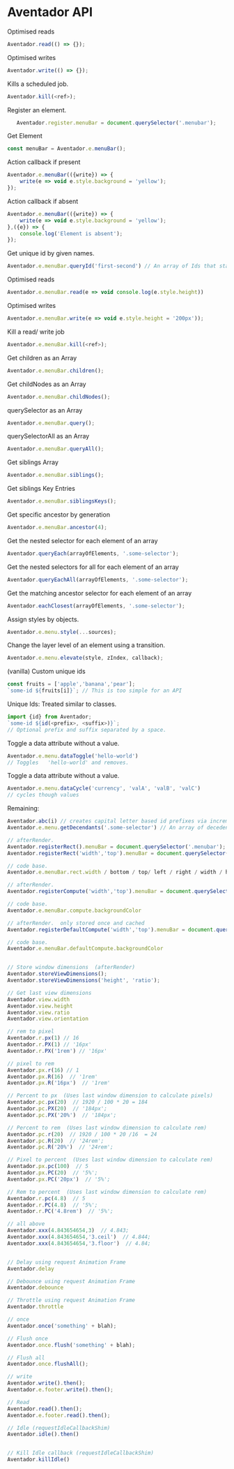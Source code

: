 # Aventador API

Optimised reads

```javascript
Aventador.read(() => {}); 
```
Optimised writes

```javascript
Aventador.write(() => {});
```

Kills a scheduled job. 

```javascript
Aventador.kill(<ref>); 
```

Register an element.
```javascript
   Aventador.register.menuBar = document.querySelector('.menubar');
```

Get Element 
```javascript
const menuBar = Aventador.e.menuBar();
```

Action callback if present

```javascript
Aventador.e.menuBar(({write}) => {
    write(e => void e.style.background = 'yellow');
});
```
Action callback if absent 

```javascript
Aventador.e.menuBar(({write}) => {
    write(e => void e.style.background = 'yellow');
},({e}) => {
    console.log('Element is absent');
});
```

Get unique id by given names.

```javascript
Aventador.e.menuBar.queryId('first-second') // An array of Ids that start with "first-second ?"
```
Optimised reads

```javascript
Aventador.e.menuBar.read(e => void console.log(e.style.height)) 
```
Optimised writes

```javascript
Aventador.e.menuBar.write(e => void e.style.height = '200px')); 
```

Kill a read/ write job

```javascript
Aventador.e.menuBar.kill(<ref>); 
```

Get children as an Array
```javascript
Aventador.e.menuBar.children(); 
```

Get childNodes as an Array
```javascript
Aventador.e.menuBar.childNodes(); 
```

querySelector as an Array
```javascript
Aventador.e.menuBar.query(); 
```

querySelectorAll as an Array
```javascript
Aventador.e.menuBar.queryAll(); 
```

Get siblings Array
```javascript
Aventador.e.menuBar.siblings(); 
```

Get siblings Key Entries
```javascript
Aventador.e.menuBar.siblingsKeys(); 
```

Get specific ancestor by generation
```javascript
Aventador.e.menuBar.ancestor(4); 
```

Get the nested selector for each element of an array 
```javascript
Aventador.queryEach(arrayOfElements, '.some-selector');
```

Get the nested selectors for all for each element of an array 
```javascript
Aventador.queryEachAll(arrayOfElements, '.some-selector');
```

Get the matching ancestor selector for each element of an array 
```javascript
Aventador.eachClosest(arrayOfElements, '.some-selector');
```
Assign styles by objects. 

```javascript
Aventador.e.menu.style(...sources);
```

Change the layer level of an element using a transition. 
```javascript
Aventador.e.menu.elevate(style, zIndex, callback);
```
(vanilla) Custom unique ids
```javascript
const fruits = ['apple','banana','pear'];
`some-id ${fruits[i]}`; // This is too simple for an API 
```
Unique Ids: Treated similar to classes.
```javascript
import {id} from Aventador;
`some-id ${id(<prefix>, <suffix>)}`; 
// Optional prefix and suffix separated by a space.
```

Toggle a data attribute without a value.
```javascript
Aventador.e.menu.dataToggle('hello-world') 
// Toggles   'hello-world' and removes.
```

Toggle a data attribute without a value.
```javascript
Aventador.e.menu.dataCycle('currency', 'valA', 'valB', 'valC') 
// cycles though values
```
 



Remaining:
```javascript 
Aventador.abc(i) // creates capital letter based id prefixes via increment,  
Aventador.e.menu.getDecendants('.some-selector') // An array of decedents to a specific selector

// afterRender. 
Aventador.registerRect().menuBar = document.querySelector('.menubar');
Aventador.registerRect('width','top').menuBar = document.querySelector('.menubar');

// code base.
Aventador.e.menuBar.rect.width / bottom / top/ left / right / width / height

// afterRender. 
Aventador.registerCompute('width','top').menuBar = document.querySelector('.menubar');

// code base.
Aventador.e.menuBar.compute.backgroundColor 

// afterRender.  only stored once and cached 
Aventador.registerDefaultCompute('width','top').menuBar = document.querySelector('.menubar');

// code base.
Aventador.e.menuBar.defaultCompute.backgroundColor 


// Store window dimensions  (afterRender)
Aventador.storeViewDimensions();
Aventador.storeViewDimensions('height', 'ratio');

// Get last view dimensions
Aventador.view.width
Aventador.view.height
Aventador.view.ratio
Aventador.view.orientation

// rem to pixel 
Aventador.r.px(1) // 16
Aventador.r.PX(1) // '16px'
Aventador.r.PX('1rem') // '16px'

// pixel to rem 
Aventador.px.r(16) // 1
Aventador.px.R(16)  // '1rem'
Aventador.px.R('16px')  // '1rem'

// Percent to px  (Uses last window dimension to calculate pixels)
Aventador.pc.px(20)  // 1920 / 100 * 20 = 184
Aventador.pc.PX(20)  // '184px';
Aventador.pc.PX('20%')  // '184px';

// Percent to rem  (Uses last window dimension to calculate rem)
Aventador.pc.r(20)  // 1920 / 100 * 20 /16  = 24
Aventador.pc.R(20)  // '24rem';
Aventador.pc.R('20%')  // '24rem';

// Pixel to percent  (Uses last window dimension to calculate rem)
Aventador.px.pc(100)  // 5
Aventador.px.PC(20)  // '5%';
Aventador.px.PC('20px')  // '5%';

// Rem to percent  (Uses last window dimension to calculate rem)
Aventador.r.pc(4.8)  // 5
Aventador.r.PC(4.8)  // '5%';
Aventador.r.PC('4.8rem')  // '5%';

// all above 
Aventador.xxx(4.843654654,3)  // 4.843;
Aventador.xxx(4.843654654,'3.ceil')  // 4.844;
Aventador.xxx(4.843654654,'3.floor')  // 4.84;


// Delay using request Animation Frame
Aventador.delay

// Debounce using request Animation Frame
Aventador.debounce

// Throttle using request Animation Frame
Aventador.throttle

// once 
Aventador.once('something' + blah); 

// Flush once
Aventador.once.flush('something' + blah);

// Flush all 
Aventador.once.flushAll();

// write
Aventador.write().then();
Aventador.e.footer.write().then();

// Read
Aventador.read().then();
Aventador.e.footer.read().then();

// Idle (requestIdleCallbackShim)
Aventador.idle().then()


// Kill Idle callback (requestIdleCallbackShim)
Aventador.killIdle()

```

